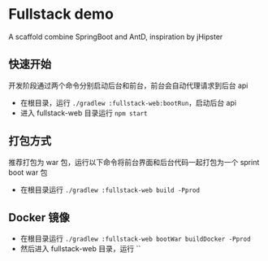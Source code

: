 # Fullstack demo

A scaffold combine SpringBoot and AntD, inspiration by jHipster


## 快速开始

开发阶段通过两个命令分别启动后台和前台，前台会自动代理请求到后台 api

* 在根目录，运行 `./gradlew :fullstack-web:bootRun`，启动后台 api
* 进入 fullstack-web 目录运行 `npm start`

## 打包方式

推荐打包为 war 包，运行以下命令将前台界面和后台代码一起打包为一个 sprint boot war 包

* 在根目录运行 `./gradlew :fullstack-web build -Pprod`

## Docker 镜像

* 在根目录运行 `./gradlew :fullstack-web bootWar buildDocker -Pprod`
* 然后进入 fullstack-web 目录，运行 ``
